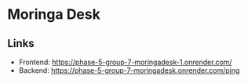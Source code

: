  # Moringa Desk

 ## Links
- Frontend: https://phase-5-group-7-moringadesk-1.onrender.com/
- Backend: https://phase-5-group-7-moringadesk.onrender.com/ping